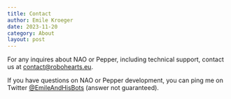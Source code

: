 ```yaml
---
title: Contact
author: Emile Kroeger
date: 2023-11-20
category: About
layout: post
---
```


For any inquires about NAO or Pepper, including technical support, contact us at contact@robohearts.eu.

If you have questions on NAO or Pepper development, you can ping me on Twitter [@EmileAndHisBots](https://twitter.com/EmileAndHisBots) (answer not guaranteed).
